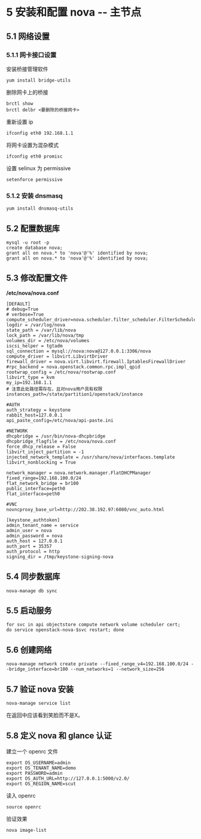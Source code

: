 # 5 安装和配置 nova -- 主节点

## 5.1 网络设置

### 5.1.1 网卡接口设置

安装桥接管理软件

    yum install bridge-utils
    
删除网卡上的桥接

    brctl show
    brctl delbr <要删除的桥接网卡>

重新设置 ip
    
    ifconfig eth0 192.168.1.1
    
将网卡设置为混杂模式

    ifconfig eth0 promisc

设置 selinux 为 permissive

    setenforce permissive
    
### 5.1.2 安装 dnsmasq

    yum install dnsmasq-utils

## 5.2 配置数据库 
    
    mysql -u root -p
    create database nova;
    grant all on nova.* to 'nova'@'%' identified by nova;
    grant all on nova.* to 'nova'@'%' identified by nova;
    
## 5.3 修改配置文件

**/etc/nova/nova.conf**
    
    [DEFAULT]
    # debug=True
    # verbose=True
    compute_scheduler_driver=nova.scheduler.filter_scheduler.FilterScheduler
    logdir = /var/log/nova
    state_path = /var/lib/nova
    lock_path = /var/lib/nova/tmp
    volumes_dir = /etc/nova/volumes
    iscsi_helper = tgtadm
    sql_connection = mysql://nova:nova@127.0.0.1:3306/nova
    compute_driver = libvirt.LibvirtDriver
    firewall_driver = nova.virt.libvirt.firewall.IptablesFirewallDriver
    #rpc_backend = nova.openstack.common.rpc.impl_qpid
    rootwrap_config = /etc/nova/rootwrap.conf
    libvirt_type = kvm
    my_ip=192.168.1.1
    # 注意此处路径需存在，且对nova用户具有权限
    instances_path=/state/partition1/openstack/instance

    #AUTH
    auth_strategy = keystone
    rabbit_host=127.0.0.1
    api_paste_config=/etc/nova/api-paste.ini

    #NETWORK
    dhcpbridge = /usr/bin/nova-dhcpbridge
    dhcpbridge_flagfile = /etc/nova/nova.conf
    force_dhcp_release = False
    libvirt_inject_partition = -1
    injected_network_template = /usr/share/nova/interfaces.template
    libvirt_nonblocking = True

    network_manager = nova.network.manager.FlatDHCPManager
    fixed_range=192.168.100.0/24
    flat_network_bridge = br100
    public_interface=peth0
    flat_interface=peth0

    #VNC
    novncproxy_base_url=http://202.38.192.97:6080/vnc_auto.html

    [keystone_authtoken]
    admin_tenant_name = service
    admin_user = nova
    admin_password = nova
    auth_host = 127.0.0.1
    auth_port = 35357
    auth_protocol = http
    signing_dir = /tmp/keystone-signing-nova
    
## 5.4 同步数据库

    nova-manage db sync
    
## 5.5 启动服务

    for svc in api objectstore compute network volume scheduler cert;
    do service openstack-nova-$svc restart; done
    
## 5.6 创建网络

    nova-manage network create private --fixed_range_v4=192.168.100.0/24 --bridge_interface=br100 --num_networks=1 --network_size=256
    
## 5.7 验证 nova 安装

    nova-manage service list
    
在返回中应该看到笑脸而不是X。

## 5.8 定义 nova 和 glance 认证

建立一个 openrc 文件

    export OS_USERNAME=admin
    export OS_TENANT_NAME=demo
    export PASSWORD=admin
    export OS_AUTH_URL=http://127.0.0.1:5000/v2.0/
    export OS_REGION_NAME=scut
    
读入 openrc

    source openrc
    
验证效果

    nova image-list

